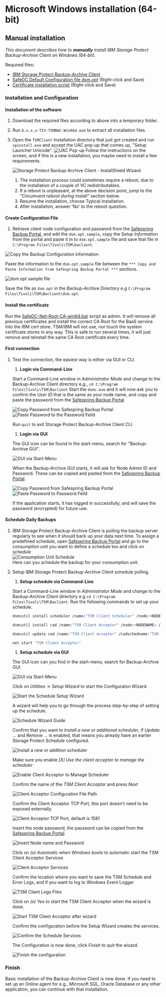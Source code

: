# Microsoft Windows installation (64-bit)

## Manual installation

_This document describes how to **manually** install IBM Storage Protect Backup-Archive Client on Windows (64-bit)._

Required files:

- [IBM Storage Protect Backup-Archive Client](https://www3.software.ibm.com/storage/tivoli-storage-management/maintenance/client/v8r1/Windows/x64/)
- [SafeDC Default Configuration file dsm.opt](https://raw.githubusercontent.com/safespring/cloud-BaaS/master/windows/dsm.opt.sample) (Right-click and Save)
- [Certificate installation script](https://raw.githubusercontent.com/safespring/cloud-BaaS/master/pki/SafeDC-Net-Root-CA-win64.bat) (Right-click and Save)

### Installation and Configuration

#### Installation of the software

1. Download the required files according to above into a temporary folder.
1. Run `8.x.x.x-TIV-TSMBAC-WinX64.exe` to extract all installation files.
1. Open the `TSMClient` Installation directory that just got created and run
   `spinstall.exe` and accept the UAC pop-up that comes up,
   "Setup Launcher Unicode". 
![UAC Pop-up](../images/UAC-popup.png) 
Follow the instructions on the screen,
   and if this is a new installation,
   you maybe need to install a few requirements.

    ![Storage Protect Backup-Archive Client - InstallShield Wizard](../images/SPBAC_ISWizard.png)

    1. The installation process could sometimes require a reboot, 
       due to the installation of a couple of VC redistributables.
    1. If a reboot is unpleasant, at the above decision point, jump to the _"Circumvent reboot during install"_ section below.
    1. Resume the installation, choose Typical installation.
    1. After installation, answer 'No' to the reboot question.

#### Create Configuration File

1. Retrieve client node configuration and password from the [Safespring Backup Portal](https://portal.backup.sto2.safedc.net/), and edit the `dsm.opt.sample`, copy the *Setup Information* from the portal and paste it in to `dsm.opt.sample` file and save that file in `C:\Program Files\Tivoli\TSM\baclient`.

![Copy the Backup Configuration information](../images/baas-portal-backup-node-setup-information.png)

Paste the information to the `dsm.opt.sample` file between the `*** Copy and Paste Information from Safespring Backup Portal ***` sections.

![dsm.opt sample file](../images/SPBAC-dsm-opt.png)

Save the file as `dsm.opt` in the Backup-Archive Directory e.g `C:\Program Files\Tivoli\TSM\Baclient\dsm.opt`.

#### Install the certificate

Run the
[SafeDC-Net-Root-CA-win64.bat](https://raw.githubusercontent.com/safespring/cloud-BaaS/master/pki/SafeDC-Net-Root-CA-win64.bat)
script as admin. It will remove all previous certificates and install
the correct CA Root for the BaaS service into the IBM cert
store. TSM/IBM will not use, nor touch the system certificate stores
in any way. This is safe to run several times, it will just remove and
reinstall the same CA Root certificate every time.

#### First connection
    
1. Test the connection, the easiest way is either via GUI or CLI.
    1. **Login via Command-Line**

    Start a Command-Line window in *Administrator Mode* and change to the 
   Backup-Archive Client directory e.g., `cd C:\Program 
   Files\Tivoli\TSM\Baclient`
    Start the `dsmc.exe` and it will now ask you to confirm the *User ID* that is the same as your node name, and copy and paste the password from the [Safespring Backup Portal](https://portal.backup.sto2.safedc.net/)

    ![Copy Password from Safespring Backup Portal](../images/baas-portal-backup-node-setup-information.png) ![Paste Password to the Password Feild](../images/SPBAC-cli-login.png)

    Run `quit` to exit Storage Protect Backup-Archive Client CLI.

    1. **Login via GUI**

    The GUI icon can be found in the start-menu, search for 
    "Backup-Archive GUI". 

    ![GUI via Start-Menu](../images/SPBAC-startmenu-GUI.png)

    When the Backup-Archive GUI starts, it will ask for Node Admin ID and 
   Password.
    These can be copied 
    and pasted from the [Safespring Backup Portal](https://portal.backup.sto2.safedc.net/).

    ![Copy Password from Safespring Backup Portal](../images/baas-portal-backup-node-setup-information.png) ![Paste Password to Password Feild](../images/SPBAC-GUI-login.png)

    If the application starts, it has logged in successfully, and will save 
   the password (encrypted) for future use.

#### Schedule Daily Backups

1. IBM Storage Protect Backup-Archive Client is polling the backup server 
   regularly to see when it should back up your data next time.
   To assign a predefined schedule, open [Safespring Backup Portal](https://portal.backup.sto2.safedc.net/) 
   and go to the _consumption unit_ you want to define a schedule too and 
   click on _schedule_<br/>
   ![Consumption Unit Schedule](../images/baas-portal-consumption-unit-schedule.png)<br/>
   Here can you schedule the backup for your consumption unit.
1. Setup IBM Storage Protect Backup-Archive Client schedule polling.
    1. **Setup schedule via Command-Line**

     Start a Command-Line window in _Administrator Mode_ and change to the Backup-Archive Client directory e.g `cd C:\Program Files\Tivoli\TSM\Baclient`.
     Run the following commands to set up your schedule.

    ```sh
    dsmcutil install scheduler /name:"TSM Client Scheduler" /node:<NODENAME> /optfile:"<PATH TO DSM.OPT>" /password:<TSM PASSWORD> /autostart:no /startnow:no

    dsmcutil install cad /name:"TSM Client Acceptor" /node:<NODENAME> /password:<TSM PASSWORD> /optfile:"<PATH TO DSM.OPT>" /autostart:yes /startnow:no

    dsmcutil update cad /name:"TSM Client Acceptor" /cadschedname:"TSM Client Scheduler"

    net start "TSM Client Acceptor"
    ```

    1. **Setup schedule via GUI**

    The GUI icon can you find in the start-menu, search for Backup-Archive GUI 

    ![GUI via Start-Menu](../images/SPBAC-startmenu-GUI.png)

    Click on *Utilities -> Setup Wizard* to start the Configuraton Wizard.

    ![Start the Schedule Setup Wizard](../images//SPBAC-GUI-Schedule-wizard-mainmenu.png)

    A wizard will help you to go through the process step-by-step of setting up
    the schedule.

    ![Schedule Wizard Guide](../images/SPBAC-GUI-Schedule-wizard-start.png)

    Confirm that you want to *Install a new or additional scheduler*, if *Update ...* and *Remove ...* is enabled, 
    that means you already have an earlier Storage Protect Schedule configured. 

    ![Install a new or addition scheduler](../images/SPBAC-GUI-Schedule-wizard-new-schedule.png)

    Make sure you enable *[X] Use the client acceptor to manage the scheduler* 

    ![Enable Client Acceptor to Manage Scheduler](../images/SPBAC-GUI-Schedule-wizard-enable-client-acceptor.png)

    Confirm the name of the *TSM Client Acceptor* and press *Next*

    ![Client Acceptor Configuration File Path](../images/SPBAC-GUI-Client-Acceptor-Config-file.png)

    Confirm the Client Acceptor TCP Port, 
    this port doesn't need to be exposed externally.

    ![Client Acceptor TCP Port, default is 1581](../images/SPBAC-GUI-Client-Acceptor-TCP-port.png)

    Insert the node password, the password can be copied from the [Safespring Backup Portal](https://portal.backup.sto2.safedc.net/).

    ![Insert Node name and Password](../images/SPBAC-GUI-Client-Acceptor-node-n-pwd.png)

    Click on _(o) Automatic when Windows boots_ to automatic start the TSM Client Acceptor Services

    ![Client Acceptor Services](../images/SPBAC-GUI-Client-Acceptor-services.png)

    Confirm the location where you want to save the TSM Schedule and Error Logs,
   and if you want to log to Windows Event Logger

    ![TSM Client Logs Files](../images/SPBAC-GUI-Client-Acceptor-logfiles.png)

    Click on _(o) Yes_ to start the TSM Client Acceptor when the wizard is done.

    ![Start TSM Client Acceptor after wizard](../images/SPBAC-GUI-Schedule-wizard-schedule-services.png)

    Confirm the configuration before the Setup Wizard creates the services.

    ![Confirm the Schedule Services](../images/SPBAC-GUI-Schedule-wizard-schedule-confirm.png)

    The Configuration is now done, click _Finish_ to quit the wizard.

    ![Finish the configuration](../images/SPBAC-GUI-Schedule-wizard-schedule-finish.png)

### Finish

Basic installation of the Backup-Archive Client is now done. If you need to 
set up an Online agent for e.g., Microsoft SQL, Oracle Database or any other 
application, you can continue with that installation.
